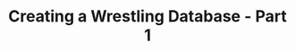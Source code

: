 ---
title: "Creating a Wrestling Database - Part 1"
description: "Analysing Existing Solutions"
pubDate: "Dec 12 2024"
heroImage: "/kvs2024/konamivssyuri.jpg"
pinned: false
notCompleted: true
---